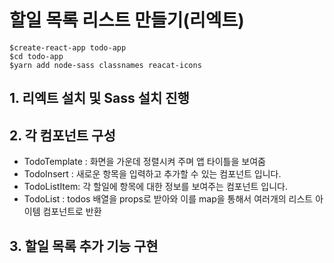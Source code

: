 # 할일 목록 리스트 만들기(리엑트)

```
$create-react-app todo-app
$cd todo-app
$yarn add node-sass classnames reacat-icons
```

## 1. 리엑트 설치 및 Sass 설치 진행

## 2. 각 컴포넌트 구성

- TodoTemplate : 화면을 가운데 정렬시켜 주며 앱 타이틀을 보여줌
- TodoInsert : 새로운 항목을 입력하고 추가할 수 있는 컴포넌트 입니다.
- TodoListItem: 각 할일에 항목에 대한 정보를 보여주는 컴포넌트 입니다.
- TodoList : todos 배열을 props로 받아와 이를 map을 통해서 여러개의 리스트 아이템 컴포넌트로 반환

## 3. 할일 목록 추가 기능 구현

